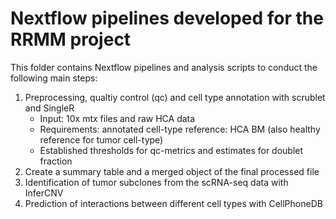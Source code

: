 # Nextflow pipelines developed for the RRMM project
This folder contains Nextflow pipelines and analysis scripts to conduct the following main steps:

1. Preprocessing, qualtiy control (qc) and cell type annotation with scrublet and SingleR
   - Input: 10x mtx files and raw HCA data
   - Requirements: annotated cell-type reference: HCA BM (also healthy reference for tumor cell-type)
   - Established thresholds for qc-metrics and estimates for doublet fraction
2. Create a summary table and a merged object of the final processed file
3. Identification of tumor subclones from the scRNA-seq data with InferCNV
4. Prediction of interactions between different cell types with CellPhoneDB

